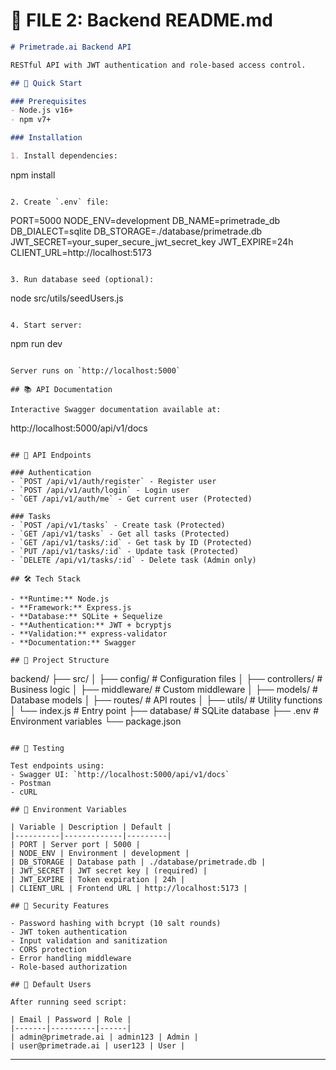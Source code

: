 # 📄 FILE 2: Backend README.md


```markdown
# Primetrade.ai Backend API

RESTful API with JWT authentication and role-based access control.

## 🚀 Quick Start

### Prerequisites
- Node.js v16+
- npm v7+

### Installation

1. Install dependencies:
   ```
   npm install
   ```

2. Create `.env` file:
   ```
   PORT=5000
   NODE_ENV=development
   DB_NAME=primetrade_db
   DB_DIALECT=sqlite
   DB_STORAGE=./database/primetrade.db
   JWT_SECRET=your_super_secure_jwt_secret_key
   JWT_EXPIRE=24h
   CLIENT_URL=http://localhost:5173
   ```

3. Run database seed (optional):
   ```
   node src/utils/seedUsers.js
   ```

4. Start server:
   ```
   npm run dev
   ```

Server runs on `http://localhost:5000`

## 📚 API Documentation

Interactive Swagger documentation available at:
```
http://localhost:5000/api/v1/docs
```

## 🔗 API Endpoints

### Authentication
- `POST /api/v1/auth/register` - Register user
- `POST /api/v1/auth/login` - Login user
- `GET /api/v1/auth/me` - Get current user (Protected)

### Tasks
- `POST /api/v1/tasks` - Create task (Protected)
- `GET /api/v1/tasks` - Get all tasks (Protected)
- `GET /api/v1/tasks/:id` - Get task by ID (Protected)
- `PUT /api/v1/tasks/:id` - Update task (Protected)
- `DELETE /api/v1/tasks/:id` - Delete task (Admin only)

## 🛠️ Tech Stack

- **Runtime:** Node.js
- **Framework:** Express.js
- **Database:** SQLite + Sequelize
- **Authentication:** JWT + bcryptjs
- **Validation:** express-validator
- **Documentation:** Swagger

## 📁 Project Structure

```
backend/
├── src/
│   ├── config/          # Configuration files
│   ├── controllers/     # Business logic
│   ├── middleware/      # Custom middleware
│   ├── models/          # Database models
│   ├── routes/          # API routes
│   ├── utils/           # Utility functions
│   └── index.js         # Entry point
├── database/            # SQLite database
├── .env                 # Environment variables
└── package.json
```

## 🧪 Testing

Test endpoints using:
- Swagger UI: `http://localhost:5000/api/v1/docs`
- Postman
- cURL

## 📝 Environment Variables

| Variable | Description | Default |
|----------|-------------|---------|
| PORT | Server port | 5000 |
| NODE_ENV | Environment | development |
| DB_STORAGE | Database path | ./database/primetrade.db |
| JWT_SECRET | JWT secret key | (required) |
| JWT_EXPIRE | Token expiration | 24h |
| CLIENT_URL | Frontend URL | http://localhost:5173 |

## 🔐 Security Features

- Password hashing with bcrypt (10 salt rounds)
- JWT token authentication
- Input validation and sanitization
- CORS protection
- Error handling middleware
- Role-based authorization

## 📧 Default Users

After running seed script:

| Email | Password | Role |
|-------|----------|------|
| admin@primetrade.ai | admin123 | Admin |
| user@primetrade.ai | user123 | User |
```

***

